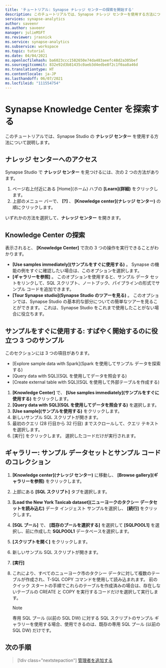 ```yaml
---
title: 'チュートリアル: Synapse ナレッジ センターの探索を開始する'
description: このチュートリアルでは、Synapse ナレッジ センターを使用する方法について説明します。
services: synapse-analytics
author: saveenr
ms.author: saveenr
manager: julieMSFT
ms.reviewer: jrasnick
ms.service: synapse-analytics
ms.subservice: workspace
ms.topic: tutorial
ms.date: 04/04/2021
ms.openlocfilehash: ba6023ccc1582650e74da483aeefc48d2a305bef
ms.sourcegitcommit: 832e92d3b81435c0aeb3d4edbe8f2c1f0aa8a46d
ms.translationtype: HT
ms.contentlocale: ja-JP
ms.lasthandoff: 06/07/2021
ms.locfileid: "111554754"
---
```

# <a name="explore-the-synapse-knowledge-center"></a>Synapse Knowledge Center を探索する

このチュートリアルでは、Synapse Studio の **ナレッジ センター** を使用する方法について説明します。

## <a name="finding-the-knowledge-center"></a>ナレッジ センターへのアクセス

Synapse Studio で **ナレッジ センター** を見つけるには、次の 2 つの方法があります。

  1. ページ右上付近にある [Home]\(ホーム\) ハブの **[Learn]\(詳細\)** をクリックします。
  2. 上部のメニュー バーで、 **[?]** 、 **[Knowledge center]\(ナレッジ センター\)** の順にクリックします。

いずれかの方法を選択して、**ナレッジ センター** を開きます。

## <a name="exploring-the-knowledge-center"></a>Knowledge Center の探索

表示されると、 **[Knowledge Center]** で次の 3 つの操作を実行できることがわかります。
* **[Use samples immediately]\(サンプルをすぐに使用する\)** 。 Synapse の機能の例をすぐに確認したい場合は、このオプションを選択します。
* **[ギャラリーを参照]** 。 このオプションを使用すると、サンプル データ セットをリンクして、SQL スクリプト、ノートブック、パイプラインの形式でサンプル コードを追加できます。
* **[Tour Synapse studio]\(Synapse Studio のツアーを見る\)** 。 このオプションでは、Synapse Studio の基本的な部分についての簡単なツアーを見ることができます。 これは、Synapse Studio をこれまで使用したことがない場合に役立ちます。

## <a name="use-samples-immediately-three-samples-to-help-you-get-started-fast"></a>サンプルをすぐに使用する: すばやく開始するのに役立つ 3 つのサンプル

このセクションには 3 つの項目があります。
* [Explore sample data with Spark]\(Spark を使用してサンプル データを探索する\)
* [Query data with SQL]\(SQL を使用してデータを照会する\)
* [Create external table with SQL]\(SQL を使用して外部テーブルを作成する\)

1. **[Knowledge Center]** で、 **[Use samples immediately]\(サンプルをすぐに使用する\)** をクリックします。
1. **[Query data with SQL]\(SQL を使用してデータを照会する\)** を選択します。
1. **[Use sample]\(サンプルを使用する\)** をクリックします。
1. 新しいサンプル SQL スクリプトが開きます。
1. 最初のクエリ (28 行目から 32 行目) までスクロールして、クエリ テキストを選択します。
1. [実行] をクリックします。 選択したコードだけが実行されます。

## <a name="gallery-a-collection-of-sample-datasets-and-sample-code"></a>ギャラリー: サンプル データセットとサンプル コードのコレクション

1. **[Knowledge center]\(ナレッジ センター\)** に移動し、 **[Browse gallery]\(ギャラリーを参照\)** をクリックします。
1. 上部にある **[SQL スクリプト]** タブを選択します。
1. **[Load the New York Taxicab dataset]\(ニューヨークのタクシー データセットを読み込む\)** データ インジェスト サンプルを選択し、 **[続行]** をクリックします。
1. **[SQL プール]** で、 **[既存のプールを選択する]** を選択して **[SQLPOOL1]** を選択し、前に作成した **SQLPOOL1** データベースを選択します。
1. **[スクリプトを開く]** をクリックします。
1. 新しいサンプル SQL スクリプトが開きます。
1. **[実行]**
1. これにより、すべてのニューヨーク市のタクシー データに対して複数のテーブルが作成され、T-SQL COPY コマンドを使用して読み込まれます。 前のクイック スタートの手順でこれらのテーブルを作成済みの場合は、存在しないテーブルの CREATE と COPY を実行するコードだけを選択して実行します。

    > [!NOTE] 
    > 専用 SQL プール (以前の SQL DW) に対する SQL スクリプトのサンプル ギャラリーを使用する場合、使用できるのは、既存の専用 SQL プール (以前の SQL DW) だけです。

## <a name="next-steps"></a>次の手順

> [!div class="nextstepaction"]
> [管理者を追加する](get-started-add-admin.md)

